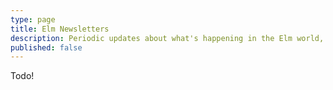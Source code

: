 ```yaml
---
type: page
title: Elm Newsletters
description: Periodic updates about what's happening in the Elm world, straight to your inbox.
published: false
---
```


Todo!
